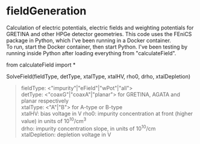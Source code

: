 # fieldGeneration
Calculation of electric potentials, electric fields and weighting potentials for GRETINA and other HPGe detector geometries.
This code uses the FEniCS package in Python, which I've been running in a Docker container.  
To run, start the Docker container, then start Python.  I've been testing by running inside Python after loading everything from "calculateField".

from calculateField import *

SolveField(fieldType, detType, xtalType, xtalHV, rho0, drho, xtalDepletion)
>  fieldType: <"impurity"|"eField"|"wPot"|"all">  
   detType: <"coaxG"|"coaxA"|"planar"> for GRETINA, AGATA and planar respectively  
   xtalType: <"A"|"B"> for A-type or B-type  
   xtalHV:  bias voltage in V
   rho0: impurity concentration at front (higher value) in units of 10<sup>10</sup>/cm<sup>3</sup>  
   drho: impurity concentration slope, in units of 10<sup>10</sup>/cm  
   xtalDepletion: depletion voltage in V  
